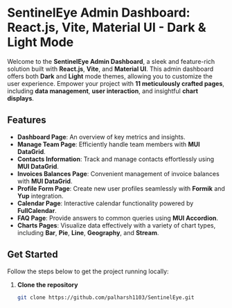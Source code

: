 # SentinelEye Admin Dashboard: React.js, Vite, Material UI - Dark & Light Mode

Welcome to the **SentinelEye Admin Dashboard**, a sleek and feature-rich solution built with **React.js**, **Vite**, and **Material UI**. This admin dashboard offers both **Dark** and **Light** mode themes, allowing you to customize the user experience. Empower your project with **11 meticulously crafted pages**, including **data management**, **user interaction**, and insightful **chart displays**.

## Features

- **Dashboard Page**: An overview of key metrics and insights.
- **Manage Team Page**: Efficiently handle team members with **MUI DataGrid**.
- **Contacts Information**: Track and manage contacts effortlessly using **MUI DataGrid**.
- **Invoices Balances Page**: Convenient management of invoice balances with **MUI DataGrid**.
- **Profile Form Page**: Create new user profiles seamlessly with **Formik** and **Yup** integration.
- **Calendar Page**: Interactive calendar functionality powered by **FullCalendar**.
- **FAQ Page**: Provide answers to common queries using **MUI Accordion**.
- **Charts Pages**: Visualize data effectively with a variety of chart types, including **Bar**, **Pie**, **Line**, **Geography**, and **Stream**.

## Get Started

Follow the steps below to get the project running locally:

1. **Clone the repository**  
   ```bash
   git clone https://github.com/palharsh1103/SentinelEye.git

